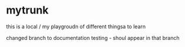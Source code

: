 # mytrunk

this is a local / my playgroudn of different thingsa to learn

changed branch to documentation testing - shoul appear in that branch


